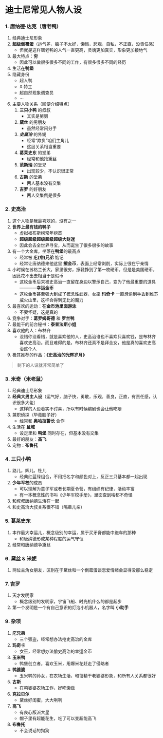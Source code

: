 # 迪士尼常见人物人设

### 1. 唐纳德·达克（唐老鸭）

1. 经典迪士尼形象
2. **超级倒霉蛋**（运气差，脑子不太好，懒惰，悲观，自私，不正直，没责任感）
   - 但就是这样唐老鸭的人气一直更高，灵魂更加真实，形象更加接地气
3. 最大特点：**穷**
   - 因此可以做很多很多不同的工作，有很多很多不同的经历
4. 生活在**鸭堡**
5. 隐藏身份
   - 超人鸭
   - X 特工
   - 超自然现象调查员
   - $\cdots$
6. 主要人物关系（顺便介绍特点）
   1. **三只小鸭** 的叔叔
      - 其实是舅舅
   2. **黛丝** 的男朋友
      - 虽然经常闹分手
   3. ***史高治*** 的外甥
      - 经常“欺负”咱们主角儿
      - 这层关系相当重要
   4. **葛莱史东** 的堂弟
      - 经常和他抢黛丝
   5. **范斯瑞** 的堂兄
      - 出现较少，不认识很正常
   6. **古斯** 的堂弟
      - 两人基本没有交集
   7. **吉罗** 的好朋友
      - 两人交集倒是很多

### 2. 史高治

1. 这个人物是我最喜欢的，没有之一
2. **世界上最有钱的鸭子**
   - 虚拟福布斯榜常年榜首
   - **超级超级超级超级超级大财迷**
   - 因此会去全世界寻宝，从而诞生了很多很多的故事
3. 有一个大金库，坐落在**鸭堡**的最高点
   - 经常被 **庀(痞)兄弟** 惦记
   - 经常让唐纳德来他这里 **擦金币**，表面上经常剥削，实际上很在乎亲情
4. 小时候在苏格兰长大，家里很穷，擦鞋挣到了第一枚硬币，但是是美国硬币，因此花不出去相当于是假币
   - 这枚金币后来被史高治一直留在身边以警示自己，变为了他最重要的道具————**幸运金币**
   - 这枚金币甚至强大到成了概念性武器，女巫 **玛奇卡** 一直想偷到手丢到维苏威火山里，这样会得到无比的魔力
5. 最喜欢的运动：**在金币池里面游泳**
   - 不要怀疑，这是真的
6. 竞争对手：**葛罗姆哥德** 和 **罗兰鸭**
7. 最能干的前台秘书：**泰普法斯小姐**
8. 喜欢他的人：布林齐
   - 没错你没看错，就是喜欢他的人，史高治谁也不喜欢只喜欢钱，是布林齐喜欢史高治。而且难得的是，布林齐还真不是拜金女，他是真的喜欢史高治这个人
9. 极其推荐的作品：**《史高治的光辉岁月》**

> 剩下的人设就非常简单了

### 3. 米奇（米老鼠）

1. 经典迪士尼形象
2. **经典大男主人设**（运气好，脑子快，勇敢，乐观，善良，正直，有责任感，认识很多大佬）
   - 这样的人设着实不讨喜，所以有时候编剧也会让他吃瘪
3. 兼职侦探（毕竟脑子好）
   - 经常和 **奥哈拉警长** 合作
4. 生活在 **鼠城**
   - 设定里和 **鸭堡** 同时存在，但基本没有交集
5. 最好的朋友：**高飞**
6. 宠物：**布鲁托**

### 4. 三只小鸭

1. 路儿，辉儿，杜儿
   - 经典红蓝绿组合，不用把名字和颜色对上，反正三只基本都一起出现
2. **少年军校**的成员
   - 可以理解为童子军或者长期夏令营，有组织有纪律，活动丰富
   - 有一本概念性的书叫《少年军校手册》，里面查到啥都不奇怪
3. 和叔叔唐纳德生活在一起
4. 和史高治大叔关系很不错（隔辈儿亲）

### 5. 葛莱史东

1. 本作最大幸运儿，概念级别的幸运，属于买牙膏都能中跑车的那种
   - 和唐纳德形成某种程度的运气守恒
2. 经常和唐纳德争黛丝

### 6. 黛丝 & 米妮

1. 两位主角女朋友，区别在于黛丝和一个倒霉蛋谈恋爱情绪会显得没那么稳定

### 7. 吉罗

1. 天才发明家
   - 概念级别的发明家，宇宙飞船、时光机什么的都是起步
2. 第一个发明是一个有自己意识的灯泡小机器人，名字叫 **小助手**

### 9. 杂项

1. **庀兄弟**
   - 三个强盗，经常想办法抢史高治的金库
2. **玛奇卡**
   - 女巫，经常想办法偷史高治的幸运金币
3. **玉米鸭**
   - 鸭堡创立者，喜欢玉米，用爆米花赶走了侵略者
4. **鸭婆婆**
   - 玉米鸭的孙女，在农场生活，和蔼精干老婆婆形象，和所有人关系都很好
5. **古斯**
   - 在鸭婆婆农场工作，好吃懒做
6. **克拉贝尔**
   - 黛丝好闺蜜，大大咧咧
7. **高飞**
   - 有良心版派大星
   - 帽子里有超能花生，吃了可以变超能高飞
8. **布鲁托**
   - 不会说话的狗狗

